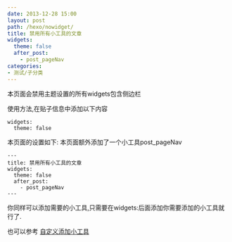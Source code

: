 ```yaml
---
date: 2013-12-28 15:00
layout: post
path: /hexo/nowidget/
title: 禁用所有小工具的文章
widgets:
  theme: false
  after_post:
    - post_pageNav
categories: 
- 测试/子分类
---
```


本页面会禁用主题设置的所有widgets包含侧边栏

使用方法,在贴子信息中添加以下内容

```
widgets:
  theme: false
```

<!-- more -->

本页面的设置如下: 本页面额外添加了一个小工具post_pageNav
```
---
title: 禁用所有小工具的文章
widgets:
  theme: false
  after_post:
    - post_pageNav
---
```

你同样可以添加需要的小工具,只需要在widgets:后面添加你需要添加的小工具就行了.

也可以参考 [自定义添加小工具](/post/customwidget/)